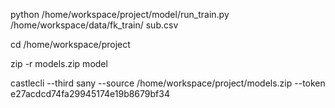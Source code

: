 python /home/workspace/project/model/run_train.py  /home/workspace/data/fk_train/ sub.csv

cd  /home/workspace/project

zip -r models.zip model

castlecli --third sany --source /home/workspace/project/models.zip --token e27acdcd74fa29945174e19b8679bf34
